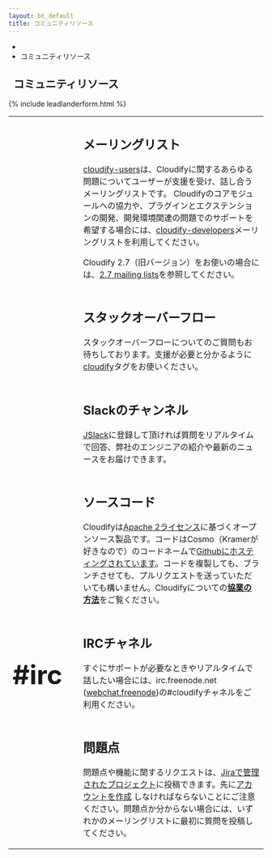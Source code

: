```yaml
---
layout: bt_default
title: コミュニティリソース
---
```


<section id="inner-headline">
	<div class="container">
		<div class="row">
			<div class="span12">
				<ul class="breadcrumb">
					<li><a href="/"><i class="icon-home"></i></a><i class="icon-angle-right"></i></li>
					<li class="active">コミュニティリソース</li>
				</ul>
			</div>
			<div class="span12">
				<div class="inner-heading">
					<h1><i class="icon-thumbs-up"></i>&nbsp;&nbsp;<strong>コミュニティリソース</strong></h1>	
				</div>
			</div>
		</div>			
	</div>
</section>

<section id="content" style="padding-top:0px;">
	<div class="container" style="min-height:500px;">
		<div class="row">
			<div class="span12">
			<table style="width:100%;border:0px">
				<tr>			 		
					<td style="background-color:transparent;width:5%">
						<h2><i class="icon-3x icon-envelope-alt"> 
					<td style="background-color:transparent;width:5%">
					<td style="background-color:transparent;">
						<h2><strong>メーリングリスト</strong></h2>
						<p>
							<a href="https://groups.google.com/forum/#!forum/cloudify-users">cloudify-users</a>は、Cloudifyに関するあらゆる問題についてユーザーが支援を受け、話し合うメーリングリストです。
							Cloudifyのコアモジュールへの協力や、プラグインとエクステンションの開発、開発環境関連の問題でのサポートを希望する場合には、<a href="https://groups.google.com/forum/#!forum/cloudify-developers">cloudify-developers</a>メーリングリストを利用してください。
						</p>						
						<p>
							Cloudify 2.7（旧バージョン）をお使いの場合には、<a href="https://cloudifysource.zendesk.com/forums">2.7 mailing lists</a>を参照してください。
						</p>
					</td>
				<tr>			 		
					<td style="background-color:transparent;width:5%">
						<h2><i class="icon-3x icon-stackexchange">       
					<td style="background-color:transparent;width:5%">
					<td style="background-color:transparent;">
						<h2><strong>スタックオーバーフロー</strong></h2>
						<p>
							スタックオーバーフローについてのご質問もお待ちしております。支援が必要と分かるように<a href="http://stackoverflow.com/questions/tagged/cloudify">cloudify</a>タグをお使いください。
						</p>												
					</td>
				<tr>			 		
					<td style="background-color:transparent;width:5%; text-align:center;">
						<h2><i class="fa fa-slack fa-3x">
					<td style="background-color:transparent;width:5%">
					<td style="background-color:transparent;">
						<h2><strong>Slackのチャンネル</strong></h2>
						<p>
							<a href="http://getcloudify.org/cloudify-community-slack.html">JSlack</a>に登録して頂ければ質問をリアルタイムで回答、弊社のエンジニアの紹介や最新のニュースをお届けできます。
						</p>						
					</td>
				<tr>			 		
					<td style="background-color:transparent;width:5%">
						<h2><i class="icon-3x icon-github"> 
					<td style="background-color:transparent;width:5%">
					<td style="background-color:transparent;">
						<h2><strong>ソースコード</strong></h2>
						<p>		
							Cloudifyは<a href="http://www.apache.org/licenses/LICENSE-2.0.html">Apache 2ライセンス</a>に基づくオープンソース製品です。コードはCosmo（Kramerが好きなので）のコードネームで<a href="http://github.com/cloudify-cosmo">Githubにホスティングされています</a>。コードを複製しても、ブランチさせても、プルリクエストを送っていただいても構いません。Cloudifyについての<a href="{{ site.baseurl }}/how-to-contribute.html"><strong>協業の方法</strong></a>をご覧ください。
						</p>												
					</td>		
				<tr>			 		
					<td style="background-color:transparent;width:5%">
						<h1 style="font-size:52px;"><strong>#irc</strong></h1>
					<td style="background-color:transparent;width:5%">
					<td style="background-color:transparent;">
						<h2><strong>IRCチャネル</strong></h2>
						<p>
							すぐにサポートが必要なときやリアルタイムで話したい場合には、irc.freenode.net (<a href="http://webchat.freenode.net/">webchat.freenode</a>)の#cloudifyチャネルをご利用ください。
						</p>						
					</td>		
				<tr>			 		
					<td style="background-color:transparent;width:5%">
						<h2><i class="icon-3x icon-bug">  
					<td style="background-color:transparent;width:5%">
					<td style="background-color:transparent;">
						<h2><strong>問題点</strong></h2>
						<p>
							問題点や機能に関するリクエストは、<a href="https://cloudifysource.atlassian.net/browse/CFY">Jiraで管理されたプロジェクト</a>に投稿できます。先に<a href="https://cloudifysource.atlassian.net/admin/users/sign-up">アカウントを作成</a> しなければならないことにご注意ください。問題点か分からない場合には、いずれかのメーリングリストに最初に質問を投稿してください。
						</p>												
					</td>	


{% include leadlanderform.html %}